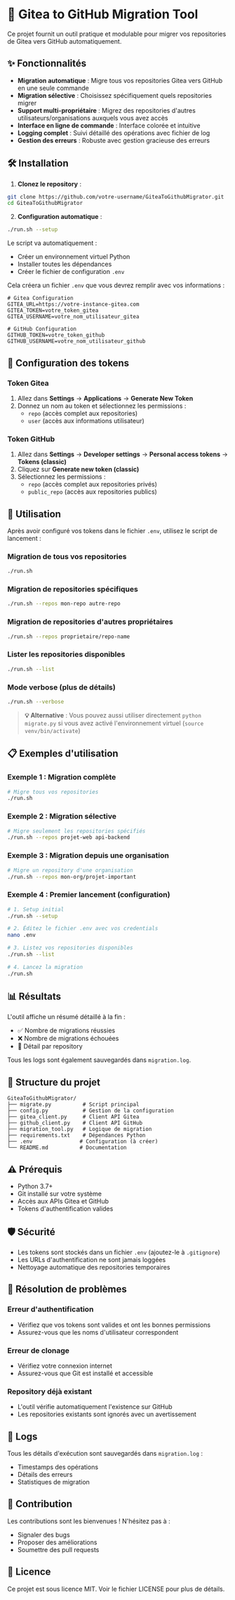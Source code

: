 # 🚀 Gitea to GitHub Migration Tool

Ce projet fournit un outil pratique et modulable pour migrer vos repositories de Gitea vers GitHub automatiquement.

## ✨ Fonctionnalités

- **Migration automatique** : Migre tous vos repositories Gitea vers GitHub en une seule commande
- **Migration sélective** : Choisissez spécifiquement quels repositories migrer
- **Support multi-propriétaire** : Migrez des repositories d'autres utilisateurs/organisations auxquels vous avez accès
- **Interface en ligne de commande** : Interface colorée et intuitive
- **Logging complet** : Suivi détaillé des opérations avec fichier de log
- **Gestion des erreurs** : Robuste avec gestion gracieuse des erreurs

## 🛠 Installation

1. **Clonez le repository** :
```bash
git clone https://github.com/votre-username/GiteaToGithubMigrator.git
cd GiteaToGithubMigrator
```

2. **Configuration automatique** :
```bash
./run.sh --setup
```

Le script va automatiquement :
- Créer un environnement virtuel Python
- Installer toutes les dépendances
- Créer le fichier de configuration `.env`

Cela créera un fichier `.env` que vous devrez remplir avec vos informations :

```env
# Gitea Configuration
GITEA_URL=https://votre-instance-gitea.com
GITEA_TOKEN=votre_token_gitea
GITEA_USERNAME=votre_nom_utilisateur_gitea

# GitHub Configuration
GITHUB_TOKEN=votre_token_github
GITHUB_USERNAME=votre_nom_utilisateur_github
```

## 🔑 Configuration des tokens

### Token Gitea
1. Allez dans **Settings** → **Applications** → **Generate New Token**
2. Donnez un nom au token et sélectionnez les permissions :
   - `repo` (accès complet aux repositories)
   - `user` (accès aux informations utilisateur)

### Token GitHub
1. Allez dans **Settings** → **Developer settings** → **Personal access tokens** → **Tokens (classic)**
2. Cliquez sur **Generate new token (classic)**
3. Sélectionnez les permissions :
   - `repo` (accès complet aux repositories privés)
   - `public_repo` (accès aux repositories publics)

## 🚀 Utilisation

Après avoir configuré vos tokens dans le fichier `.env`, utilisez le script de lancement :

### Migration de tous vos repositories
```bash
./run.sh
```

### Migration de repositories spécifiques
```bash
./run.sh --repos mon-repo autre-repo
```

### Migration de repositories d'autres propriétaires
```bash
./run.sh --repos proprietaire/repo-name
```

### Lister les repositories disponibles
```bash
./run.sh --list
```

### Mode verbose (plus de détails)
```bash
./run.sh --verbose
```

> **💡 Alternative** : Vous pouvez aussi utiliser directement `python migrate.py` si vous avez activé l'environnement virtuel (`source venv/bin/activate`)

## 📋 Exemples d'utilisation

### Exemple 1 : Migration complète
```bash
# Migre tous vos repositories
./run.sh
```

### Exemple 2 : Migration sélective
```bash
# Migre seulement les repositories spécifiés
./run.sh --repos projet-web api-backend
```

### Exemple 3 : Migration depuis une organisation
```bash
# Migre un repository d'une organisation
./run.sh --repos mon-org/projet-important
```

### Exemple 4 : Premier lancement (configuration)
```bash
# 1. Setup initial
./run.sh --setup

# 2. Éditez le fichier .env avec vos credentials
nano .env

# 3. Listez vos repositories disponibles
./run.sh --list

# 4. Lancez la migration
./run.sh
```

## 📊 Résultats

L'outil affiche un résumé détaillé à la fin :
- ✅ Nombre de migrations réussies
- ❌ Nombre de migrations échouées
- 📝 Détail par repository

Tous les logs sont également sauvegardés dans `migration.log`.

## 🔧 Structure du projet

```
GiteaToGithubMigrator/
├── migrate.py          # Script principal
├── config.py           # Gestion de la configuration
├── gitea_client.py     # Client API Gitea
├── github_client.py    # Client API GitHub
├── migration_tool.py   # Logique de migration
├── requirements.txt    # Dépendances Python
├── .env               # Configuration (à créer)
└── README.md          # Documentation
```

## ⚠️ Prérequis

- Python 3.7+
- Git installé sur votre système
- Accès aux APIs Gitea et GitHub
- Tokens d'authentification valides

## 🛡 Sécurité

- Les tokens sont stockés dans un fichier `.env` (ajoutez-le à `.gitignore`)
- Les URLs d'authentification ne sont jamais loggées
- Nettoyage automatique des repositories temporaires

## 🐛 Résolution de problèmes

### Erreur d'authentification
- Vérifiez que vos tokens sont valides et ont les bonnes permissions
- Assurez-vous que les noms d'utilisateur correspondent

### Erreur de clonage
- Vérifiez votre connexion internet
- Assurez-vous que Git est installé et accessible

### Repository déjà existant
- L'outil vérifie automatiquement l'existence sur GitHub
- Les repositories existants sont ignorés avec un avertissement

## 📝 Logs

Tous les détails d'exécution sont sauvegardés dans `migration.log` :
- Timestamps des opérations
- Détails des erreurs
- Statistiques de migration

## 🤝 Contribution

Les contributions sont les bienvenues ! N'hésitez pas à :
- Signaler des bugs
- Proposer des améliorations
- Soumettre des pull requests

## 📄 Licence

Ce projet est sous licence MIT. Voir le fichier LICENSE pour plus de détails.